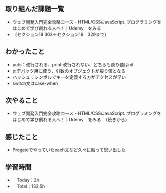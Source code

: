 ## 取り組んだ課題一覧
- ウェブ開発入門完全攻略コース - HTML/CSS/JavaScript. プログラミングをはじめて学び創れる人へ！ | Udemy　をみる
- （セクション18 303＋セクション19　329まで）

## わかったこと
  - puts：改行される、print:改行されない、どちらも戻り値はnil
  - p:デバック用に使う、引数のオブジェクトが戻り値となる
  - ハッシュ：シンボルでキーを定義する方がアクセスが早い
  - switch文はcase-when
    
## 次やること
- ウェブ開発入門完全攻略コース - HTML/CSS/JavaScript. プログラミングをはじめて学び創れる人へ！ | Udemy　をみる　（続きから）

## 感じたこと
- Progateでやっていたeach文など久々に触って思い出した

## 学習時間
- 　Today：2h
- 　Total：132.5h

